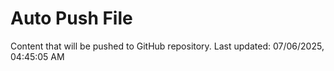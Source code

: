 # Auto Push File

Content that will be pushed to GitHub repository.
Last updated: 07/06/2025, 04:45:05 AM